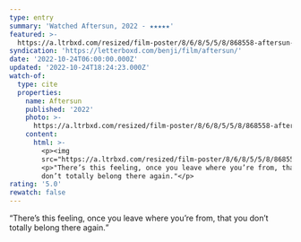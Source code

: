 ```yaml
---
type: entry
summary: 'Watched Aftersun, 2022 - ★★★★★'
featured: >-
  https://a.ltrbxd.com/resized/film-poster/8/6/8/5/5/8/868558-aftersun-0-600-0-900-crop.jpg?v=5ce2118fca
syndication: 'https://letterboxd.com/benji/film/aftersun/'
date: '2022-10-24T06:00:00.000Z'
updated: '2022-10-24T18:24:23.000Z'
watch-of:
  type: cite
  properties:
    name: Aftersun
    published: '2022'
    photo: >-
      https://a.ltrbxd.com/resized/film-poster/8/6/8/5/5/8/868558-aftersun-0-600-0-900-crop.jpg?v=5ce2118fca
    content:
      html: >-
        <p><img
        src="https://a.ltrbxd.com/resized/film-poster/8/6/8/5/5/8/868558-aftersun-0-600-0-900-crop.jpg?v=5ce2118fca"/></p>
        <p>"There’s this feeling, once you leave where you’re from, that you
        don’t totally belong there again."</p>
rating: '5.0'
rewatch: false
---
```

<q>There’s this feeling, once you leave where you’re from, that you don’t totally belong there again.</q>
